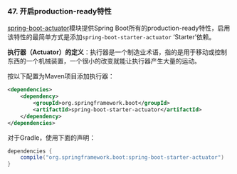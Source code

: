 ### 47. 开启production-ready特性
[spring-boot-actuator](http://github.com/spring-projects/spring-boot/tree/master/spring-boot-actuator)模块提供Spring Boot所有的production-ready特性，启用该特性的最简单方式是添加`spring-boot-starter-actuator` ‘Starter’依赖。

**执行器（Actuator）的定义**：执行器是一个制造业术语，指的是用于移动或控制东西的一个机械装置，一个很小的改变就能让执行器产生大量的运动。

按以下配置为Maven项目添加执行器：
```xml
<dependencies>
    <dependency>
        <groupId>org.springframework.boot</groupId>
        <artifactId>spring-boot-starter-actuator</artifactId>
    </dependency>
</dependencies>
```
对于Gradle，使用下面的声明：
```java
dependencies {
    compile("org.springframework.boot:spring-boot-starter-actuator")
}
```
